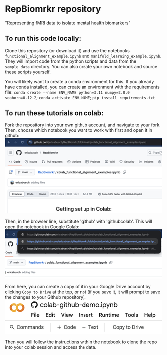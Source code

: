 # RepBiomrkr repository

"Representing fMRI data to isolate mental health biomarkers"

## To run this code locally:
Clone this repository (or download it) and use the notebooks `functional_alignment_example.ipynb` and `manifold_learning_example.ipynb`. They will import code from the python scripts and data from the `sample_data` directory. You can also create your own notebook and source these scripts yourself.

You will likely want to create a conda environment for this. If you already have conda installed, you can create an environment with the requirements file: 
`conda create --name ENV_NAME python=3.11 numpy=2.0.0 seaborn=0.12.2`; `conda activate ENV_NAME`; `pip install requirements.txt`

## To run these tutorials on colab: 
Fork the repository into your own github account, and navigate to your fork. Then, choose which notebook you want to work with first and open it in github: 
![Notebook in github](screenshot1.png)

Then, in the browser line, substitute 'github' with 'githubcolab'. This will open the notebook in Google Colab:
![Githubcolab](screenshot2.png)

From here, you can create a copy of it in your Google Drive account by clicking `Copy to Drive` at the top, or not (if you save it, it will prompt to save the changes to your Github repository).
![Copy to drive](screenshot3.png)

Then you will follow the instructions within the notebook to clone the repo into your colab session and access the data.

